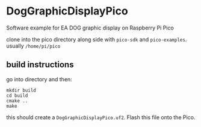 # DogGraphicDisplayPico
Software example for EA DOG graphic display on Raspberry Pi Pico

clone into the pico directory along side with `pico-sdk` and `pico-examples`. usually `/home/pi/pico`

## build instructions

go into directory and then:

```
mkdir build
cd build
cmake ..
make
```

this should create a `DogGraphicDisplayPico.uf2`. Flash this file onto the Pico.
